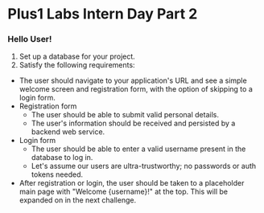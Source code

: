 # Plus1 Labs Intern Day Part 2

### Hello User!

1. Set up a database for your project.
2. Satisfy the following requirements:
* The user should navigate to your application's URL and see a simple welcome screen and registration form, with the option of skipping to a login form.
* Registration form 
    * The user should be able to submit valid personal details.
    * The user's information should be received and persisted by a backend web service.
* Login form
    * The user should be able to enter a valid username present in the database to log in.
    * Let's assume our users are ultra-trustworthy; no passwords or auth tokens needed.
* After registration or login, the user should be taken to a placeholder main page with "Welcome {username}!" at the top. This will be expanded on in the next challenge.

